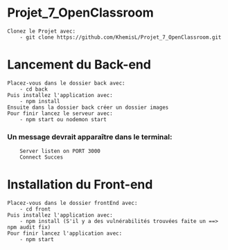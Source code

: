 # Projet_7_OpenClassroom
    Clonez le Projet avec:
        - git clone https://github.com/KhemisL/Projet_7_OpenClassroom.git

# Lancement du Back-end
    Placez-vous dans le dossier back avec:
        - cd back
    Puis installez l'application avec:
        - npm install
    Ensuite dans la dossier back créer un dossier images
    Pour finir lancez le serveur avec:
        - npm start ou nodemon start
### Un message devrait apparaître dans le terminal:
        Server listen on PORT 3000
        Connect Succes

# Installation du Front-end
    Placez-vous dans le dossier frontEnd avec:
        - cd front
    Puis installez l'application avec:
        - npm install (S'il y a des vulnérabilités trouvées faite un ==> npm audit fix)
    Pour finir lancez l'application avec:
        - npm start



